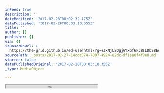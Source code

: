 ```yaml
---
inFeed: true
description: ''
dateModified: '2017-02-28T00:02:32.475Z'
datePublished: '2017-02-28T00:03:18.355Z'
title: ''
author: []
publisher: {}
via: {}
isBasedOnUrl: >-
  https://the-grid.github.io/ed-userhtml/?g=eJxNjL8OgjAYxGf6FJ8sLDbS8EdBYNAHcJDdlPYrIgmQUomG8O426OByufvl7rINpXDCuumg1FyiFdGihutzQF3yGs69RKC0INkodDMYMO8Bc9fgy-wefOJf6haEOBPXcPt_sfvLYJq-GyGHmTiOScHj3ta60ToWBPuYrVHcWwsOMq6U9FVcJT5TcVQpP_FDJqNAhExJsVb7CbVuJP6eU5gX4izHD9POPKU
sourcePath: _posts/2017-02-27-14cdc874-7007-4924-82dc-df1ea0f4f9e8.md
starred: false
datePublishedOriginal: '2017-02-28T00:03:18.355Z'
_type: MediaObject

---
```

<iframe src="https://the-grid.github.io/ed-userhtml/?g=eJyFkktPwzAMx8_rpzAcSCu2PjQY0K6bGOIKB7ghhLLE3cq2pkq8CTTtu-PSCRDicYkc-xc__vHwoNeDCc7KCu6t1MiHWqCFu3WN9l7O4MpohF5v5A2dsmVNQK815oeELxQ9y41svYcjz-tspIWnr1n4_W1Npakc5LD1Oh1KQUjRZcuxlfT7Z4Pk_armC3ac68G00HExmF7ESTE4nRbxRXyS6NO-OkkKrd5Rs0FrS437zClsd15nl3F9v1hXqnH6AWybZoi4rjZqvcKKQmVREl4vsbn5om1cBF1wX6kZ0h5xk1ce4Eau8BN-iB8zThs6pEsiW07XxNFGEtEF8U0UEfzAOstjgP9Rb2mUbHoOa2vIKLOEPAcxJ6pdKmC8NwWkrSUCOAaRRhGtQmqkplbqsEKKSM7GlAsmfvmGkJrXR3JVZ-5Pzn1w_DN_khznMV1YS8vj3PC2hGXl0NIEC2PRJ2KBg2wX-EHmDaNWGd6mZu-uK_3P1r0By8XbYw" height="10" style=""></iframe>